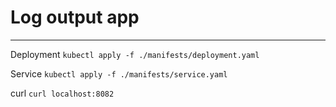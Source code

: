 # Log output app
---

Deployment  ```kubectl apply -f ./manifests/deployment.yaml```

Service  ```kubectl apply -f ./manifests/service.yaml```

curl ```curl localhost:8082```

